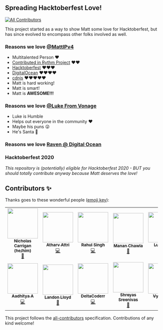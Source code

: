 ## Spreading Hacktoberfest Love!

<!-- ALL-CONTRIBUTORS-BADGE:START - Do not remove or modify this section -->
[![All Contributors](https://img.shields.io/badge/all_contributors-13-orange.svg?style=flat-square)](#contributors-)
<!-- ALL-CONTRIBUTORS-BADGE:END -->

This project started as a way to show Matt some love for Hacktoberfest, but has since evolved to encompass other folks involved as well.

### Reasons we love [@MattIPv4](https://github.com/MattIPv4)

- Multitalented Person ❤️
- [Contributed in Rythm Project](https://rythmbot.co/) ❤️❤️
- [Hacktoberfest](https://github.com/digitalocean/hacktoberfest/pull/596) ❤️❤️❤️
- [DigitalOcean](https://github.com/digitalocean) ❤️❤️❤️❤️
- [cdnjs](https://github.com/cdnjs) ❤️❤️❤️❤️❤️
- Matt is hard working!
- Matt is smart!
- Matt is **AWESOME!!!**

### Reasons we love [@Luke From Vonage](https://github.com/lukeocodes)

- Luke is Humble
- Helps out everyone in the community ❤️
- Maybe his puns 😜
- He's Santa 🎅

### Reasons we love [Raven @ Digital Ocean](https://github.com/AmNotADev)

### Hacktoberfest 2020

_This repository is (potentially) eligible for Hacktoberfest 2020 - BUT you should totally contribute anyway because Matt deserves the love!_

## Contributors ✨

Thanks goes to these wonderful people ([emoji key](https://allcontributors.org/docs/en/emoji-key)):

<!-- ALL-CONTRIBUTORS-LIST:START - Do not remove or modify this section -->
<!-- prettier-ignore-start -->
<!-- markdownlint-disable -->
<table>
  <tr>
    <td align="center"><a href="http://www.nhcarrigan.com"><img src="https://avatars1.githubusercontent.com/u/63889819?v=4" width="100px;" alt=""/><br /><sub><b>Nicholas Carrigan (he/him)</b></sub></a><br /><a href="#projectManagement-nhcarrigan" title="Project Management">📆</a></td>
    <td align="center"><a href="https://github.com/Atharv-Attri"><img src="https://avatars1.githubusercontent.com/u/48738128?v=4" width="100px;" alt=""/><br /><sub><b>Atharv Attri</b></sub></a><br /><a href="https://github.com/nhcarrigan/we-love-hacktoberfest/commits?author=Atharv-Attri" title="Code">💻</a></td>
    <td align="center"><a href="http://dr.ph4nt0m.me"><img src="https://avatars0.githubusercontent.com/u/22918499?v=4" width="100px;" alt=""/><br /><sub><b>Rahul Singh</b></sub></a><br /><a href="https://github.com/nhcarrigan/we-love-hacktoberfest/commits?author=drph4nt0m" title="Code">💻</a></td>
    <td align="center"><a href="https://portfolio.mananchawla2005.repl.co/"><img src="https://avatars3.githubusercontent.com/u/42414965?v=4" width="100px;" alt=""/><br /><sub><b>Manan Chawla</b></sub></a><br /><a href="https://github.com/nhcarrigan/we-love-hacktoberfest/commits?author=mananchawla2005" title="Documentation">📖</a></td>
    <td align="center"><a href="https://twitter.com/lukeocodes"><img src="https://avatars0.githubusercontent.com/u/956290?v=4" width="100px;" alt=""/><br /><sub><b>Luke Oliff</b></sub></a><br /><a href="https://github.com/nhcarrigan/we-love-hacktoberfest/commits?author=lukeocodes" title="Code">💻</a></td>
    <td align="center"><a href="https://sijmenhuizenga.nl"><img src="https://avatars1.githubusercontent.com/u/8008227?v=4" width="100px;" alt=""/><br /><sub><b>Sijmen</b></sub></a><br /><a href="https://github.com/nhcarrigan/we-love-hacktoberfest/commits?author=SijmenHuizenga" title="Code">💻</a></td>
    <td align="center"><a href="https://ish-u.github.io/"><img src="https://avatars1.githubusercontent.com/u/51030453?v=4" width="100px;" alt=""/><br /><sub><b>Anmol Gupta</b></sub></a><br /><a href="https://github.com/nhcarrigan/we-love-hacktoberfest/commits?author=ish-u" title="Documentation">📖</a></td>
  </tr>
  <tr>
    <td align="center"><a href="https://kryome.carrd.co"><img src="https://avatars1.githubusercontent.com/u/59508546?v=4" width="100px;" alt=""/><br /><sub><b>Aadhitya A</b></sub></a><br /><a href="https://github.com/nhcarrigan/we-love-hacktoberfest/commits?author=alphaX86" title="Code">💻</a></td>
    <td align="center"><a href="http://landonlloyd.github.io"><img src="https://avatars0.githubusercontent.com/u/65516863?v=4" width="100px;" alt=""/><br /><sub><b>Landon Lloyd</b></sub></a><br /><a href="https://github.com/nhcarrigan/we-love-hacktoberfest/commits?author=LandonLloyd" title="Documentation">📖</a></td>
    <td align="center"><a href="https://github.com/DeltaCoderr"><img src="https://avatars3.githubusercontent.com/u/51528076?v=4" width="100px;" alt=""/><br /><sub><b>DeltaCoderr</b></sub></a><br /><a href="https://github.com/nhcarrigan/we-love-hacktoberfest/commits?author=DeltaCoderr" title="Code">💻</a></td>
    <td align="center"><a href="http://bedav.org"><img src="https://avatars2.githubusercontent.com/u/46835608?v=4" width="100px;" alt=""/><br /><sub><b>Shreyas Sreenivas</b></sub></a><br /><a href="https://github.com/nhcarrigan/we-love-hacktoberfest/commits?author=shreyas44" title="Documentation">📖</a></td>
    <td align="center"><a href="http://www.stackoverflow.com"><img src="https://avatars0.githubusercontent.com/u/62864373?v=4" width="100px;" alt=""/><br /><sub><b>Vyom Jain</b></sub></a><br /><a href="https://github.com/nhcarrigan/we-love-hacktoberfest/commits?author=Vyvy-vi" title="Code">💻</a></td>
    <td align="center"><a href="https://karx.xyz"><img src="https://avatars0.githubusercontent.com/u/49726028?v=4" width="100px;" alt=""/><br /><sub><b>Yash Karandikar</b></sub></a><br /><a href="https://github.com/nhcarrigan/we-love-hacktoberfest/commits?author=karx1" title="Code">💻</a></td>
  </tr>
</table>

<!-- markdownlint-enable -->
<!-- prettier-ignore-end -->
<!-- ALL-CONTRIBUTORS-LIST:END -->

This project follows the [all-contributors](https://github.com/all-contributors/all-contributors) specification. Contributions of any kind welcome!

